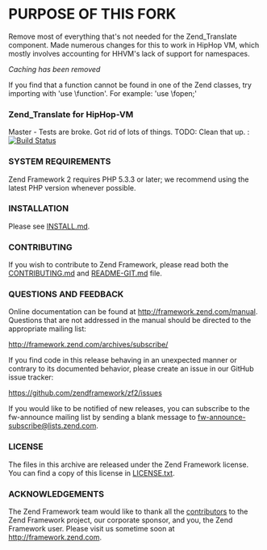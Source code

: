 # PURPOSE OF THIS FORK

Remove most of everything that's not needed for the Zend_Translate component.  Made numerous changes for this to work in HipHop VM, which mostly involves accounting for HHVM's lack of support for namespaces.

*Caching has been removed*
    
If you find that a function cannot be found in one of the Zend classes, try importing with 'use \function'.
For example: 'use \fopen;'

### Zend_Translate for HipHop-VM

Master - Tests are broke. Got rid of lots of things. TODO: Clean that up. : [![Build Status](https://secure.travis-ci.org/Hillgod/zf2.png?branch=master)](http://travis-ci.org/Hillgod/zf2)

### SYSTEM REQUIREMENTS

Zend Framework 2 requires PHP 5.3.3 or later; we recommend using the
latest PHP version whenever possible.

### INSTALLATION

Please see [INSTALL.md](INSTALL.md).

### CONTRIBUTING

If you wish to contribute to Zend Framework, please read both the
[CONTRIBUTING.md](CONTRIBUTING.md) and [README-GIT.md](README-GIT.md) file.

### QUESTIONS AND FEEDBACK

Online documentation can be found at http://framework.zend.com/manual.
Questions that are not addressed in the manual should be directed to the
appropriate mailing list:

http://framework.zend.com/archives/subscribe/

If you find code in this release behaving in an unexpected manner or
contrary to its documented behavior, please create an issue in our GitHub
issue tracker:

https://github.com/zendframework/zf2/issues

If you would like to be notified of new releases, you can subscribe to
the fw-announce mailing list by sending a blank message to
<fw-announce-subscribe@lists.zend.com>.

### LICENSE

The files in this archive are released under the Zend Framework license.
You can find a copy of this license in [LICENSE.txt](LICENSE.txt).

### ACKNOWLEDGEMENTS

The Zend Framework team would like to thank all the [contributors](https://github.com/zendframework/zf2/contributors) to the Zend
Framework project, our corporate sponsor, and you, the Zend Framework user.
Please visit us sometime soon at http://framework.zend.com.
